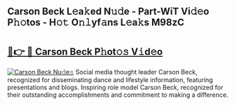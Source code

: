 ## Carson Beck L𝚎a𝚔ed N𝚞𝚍e - Part-WiT Vi𝚍𝚎o P𝚑𝚘tos - H𝚘𝚝 O𝚗𝚕yf𝚊ns L𝚎a𝚔s M98zC

# <h2><a href="http://kf9dc41.oniu.top/?m=Carson+Beck">🔗👉 🔴 Carson Beck P𝚑ot𝚘𝚜 V𝚒d𝚎o</a></h2>

[![Carson Beck Nu𝚍e𝚜](https://i.imgur.com/0qMVB7G.gif)](http://kf9dc41.oniu.top/?m=Carson+Beck)
Social media thought leader Carson Beck, recognized for disseminating dance and lifestyle information, featuring presentations and blogs. Inspiring role model Carson Beck, recognized for their outstanding accomplishments and commitment to making a difference.  
